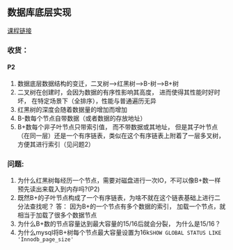## 数据库底层实现


[课程链接](https://www.bilibili.com/video/BV1vg41157CA)

### 收货：

#### P2
1. 数据底层数据结构的变迁，二叉树-->红黑树-->B-树-->B+树
2. 二叉树在创建时，会因为数据的有序性影响其高度， 进而使得其性能时好时坏， 在特定场景下（全排序），性能与普通遍历无异
3. 红黑树的深度会随着数据量的增加而增加
4. B-数每个节点自带数据（或者数据的存放地址）
5. B+数每个非子叶节点只带索引值， 而不带数据或其地址， 但是其子叶节点（在同一层）还是一个有序链表，类似在这个有序链表上附着了一层多叉树，方便其进行索引（见问题2）


### 问题:
1. 为什么红黑树每经历一个节点，需要对磁盘进行一次IO，不可以像B+数一样预先读出来载入到内存吗?(P2)
2. 既然B+的子叶节点构成了一个有序链表，为啥不就在这个链表基础上进行二分法查找呢？
答： 因为B+的一个节点有多个数据的索引， 加载一个节点，就相当于加载了很多个数据节点
3. 为什么B+数的节点容量达到最大容量的15/16后就会分裂， 为什么是15/16？
4. 为什么mysql将B+树每个节点最大容量设置为16k`SHOW GLOBAL STATUS LIKE 'Innodb_page_size'`